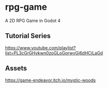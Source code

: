 # rpg-game
A 2D RPG Game in Godot 4

## Tutorial Series
https://www.youtube.com/playlist?list=PL3cGrGHvkwn0zoGLoGorwvGj6dHCjLaGd

## Assets
https://game-endeavor.itch.io/mystic-woods 
